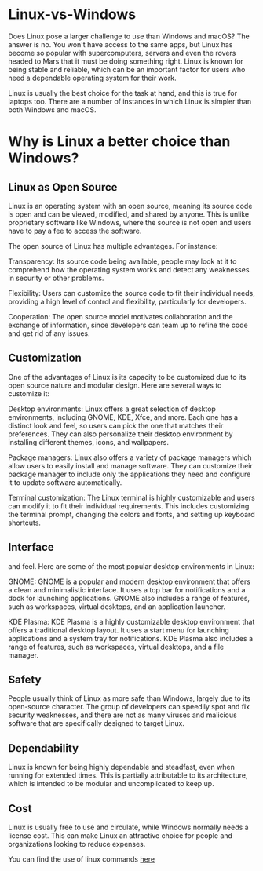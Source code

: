 # Linux-vs-Windows
Does Linux pose a larger challenge to use than Windows and macOS? The answer is no. You won't have access to the same apps, but Linux has become so popular with supercomputers, servers and even the rovers headed to Mars that it must be doing something right. Linux is known for being stable and reliable, which can be an important factor for users who need a dependable operating system for their work.

Linux is usually the best choice for the task at hand, and this is true for laptops too. There are a number of instances in which Linux is simpler than both Windows and macOS.
# Why is Linux a better choice than Windows?
## Linux as Open Source
Linux is an operating system with an open source, meaning its source code is open and can be viewed, modified, and shared by anyone. This is unlike proprietary software like Windows, where the source is not open and users have to pay a fee to access the software.

The open source of Linux has multiple advantages. For instance:

Transparency: Its source code being available, people may look at it to comprehend how the operating system works and detect any weaknesses in security or other problems.

Flexibility: Users can customize the source code to fit their individual needs, providing a high level of control and flexibility, particularly for developers.

Cooperation: The open source model motivates collaboration and the exchange of information, since developers can team up to refine the code and get rid of any issues.
## Customization
One of the advantages of Linux is its capacity to be customized due to its open source nature and modular design. Here are several ways to customize it: 

Desktop environments: Linux offers a great selection of desktop environments, including GNOME, KDE, Xfce, and more. Each one has a distinct look and feel, so users can pick the one that matches their preferences. They can also personalize their desktop environment by installing different themes, icons, and wallpapers.

Package managers: Linux also offers a variety of package managers which allow users to easily install and manage software. They can customize their package manager to include only the applications they need and configure it to update software automatically.

Terminal customization: The Linux terminal is highly customizable and users can modify it to fit their individual requirements. This includes customizing the terminal prompt, changing the colors and fonts, and setting up keyboard shortcuts.
## Interface
and feel. Here are some of the most popular desktop environments in Linux:

GNOME: GNOME is a popular and modern desktop environment that offers a clean and minimalistic interface. It uses a top bar for notifications and a dock for launching applications. GNOME also includes a range of features, such as workspaces, virtual desktops, and an application launcher.

KDE Plasma: KDE Plasma is a highly customizable desktop environment that offers a traditional desktop layout. It uses a start menu for launching applications and a system tray for notifications. KDE Plasma also includes a range of features, such as workspaces, virtual desktops, and a file manager.
## Safety
People usually think of Linux as more safe than Windows, largely due to its open-source character. The group of developers can speedily spot and fix security weaknesses, and there are not as many viruses and malicious software that are specifically designed to target Linux.

## Dependability
Linux is known for being highly dependable and steadfast, even when running for extended times. This is partially attributable to its architecture, which is intended to be modular and uncomplicated to keep up.

## Cost
Linux is usually free to use and circulate, while Windows normally needs a license cost. This can make Linux an attractive choice for people and organizations looking to reduce expenses.

You can find the use of linux commands [here](url)
